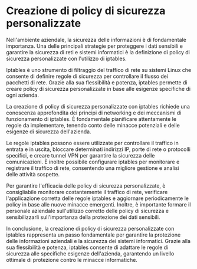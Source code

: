# Creazione di policy di sicurezza personalizzate

Nell'ambiente aziendale, la sicurezza delle informazioni è di fondamentale importanza. Una delle principali strategie per proteggere i dati sensibili e garantire la sicurezza di reti e sistemi informatici è la definizione di policy di sicurezza personalizzate con l'utilizzo di iptables.

Iptables è uno strumento di filtraggio del traffico di rete su sistemi Linux che consente di definire regole di sicurezza per controllare il flusso dei pacchetti di rete. Grazie alla sua flessibilità e potenza, iptables permette di creare policy di sicurezza personalizzate in base alle esigenze specifiche di ogni azienda.

La creazione di policy di sicurezza personalizzate con iptables richiede una conoscenza approfondita dei principi di networking e dei meccanismi di funzionamento di iptables. È fondamentale pianificare attentamente le regole da implementare, tenendo conto delle minacce potenziali e delle esigenze di sicurezza dell'azienda.

Le regole iptables possono essere utilizzate per controllare il traffico in entrata e in uscita, bloccare determinati indirizzi IP, porte di rete o protocolli specifici, e creare tunnel VPN per garantire la sicurezza delle comunicazioni. È inoltre possibile configurare iptables per monitorare e registrare il traffico di rete, consentendo una migliore gestione e analisi delle attività sospette.

Per garantire l'efficacia delle policy di sicurezza personalizzate, è consigliabile monitorare costantemente il traffico di rete, verificare l'applicazione corretta delle regole iptables e aggiornare periodicamente le policy in base alle nuove minacce emergenti. Inoltre, è importante formare il personale aziendale sull'utilizzo corretto delle policy di sicurezza e sensibilizzarli sull'importanza della protezione dei dati sensibili.

In conclusione, la creazione di policy di sicurezza personalizzate con iptables rappresenta un passo fondamentale per garantire la protezione delle informazioni aziendali e la sicurezza dei sistemi informatici. Grazie alla sua flessibilità e potenza, iptables consente di adattare le regole di sicurezza alle specifiche esigenze dell'azienda, garantendo un livello ottimale di protezione contro le minacce informatiche.